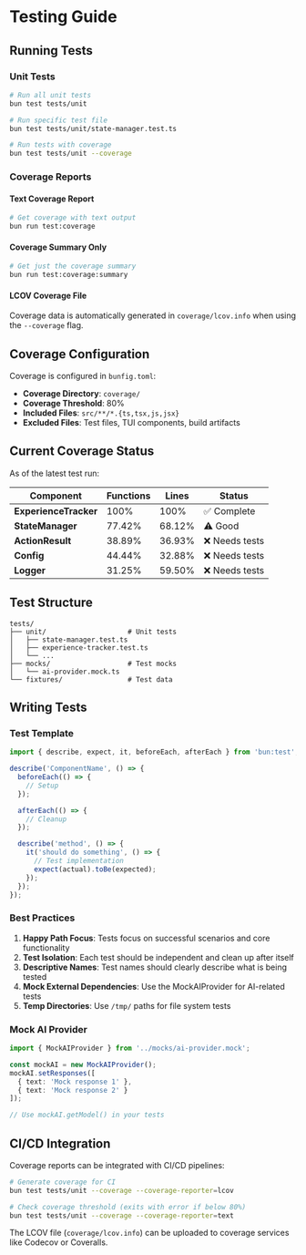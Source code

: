 # Testing Guide

## Running Tests

### Unit Tests
```bash
# Run all unit tests
bun test tests/unit

# Run specific test file
bun test tests/unit/state-manager.test.ts

# Run tests with coverage
bun test tests/unit --coverage
```

### Coverage Reports

#### Text Coverage Report
```bash
# Get coverage with text output
bun run test:coverage
```

#### Coverage Summary Only
```bash
# Get just the coverage summary
bun run test:coverage:summary
```

#### LCOV Coverage File
Coverage data is automatically generated in `coverage/lcov.info` when using the `--coverage` flag.

## Coverage Configuration

Coverage is configured in `bunfig.toml`:

- **Coverage Directory**: `coverage/`
- **Coverage Threshold**: 80%
- **Included Files**: `src/**/*.{ts,tsx,js,jsx}`
- **Excluded Files**: Test files, TUI components, build artifacts

## Current Coverage Status

As of the latest test run:

| Component | Functions | Lines | Status |
|-----------|-----------|-------|---------|
| **ExperienceTracker** | 100% | 100% | ✅ Complete |
| **StateManager** | 77.42% | 68.12% | ⚠️ Good |
| **ActionResult** | 38.89% | 36.93% | ❌ Needs tests |
| **Config** | 44.44% | 32.88% | ❌ Needs tests |
| **Logger** | 31.25% | 59.50% | ❌ Needs tests |

## Test Structure

```
tests/
├── unit/                    # Unit tests
│   ├── state-manager.test.ts
│   ├── experience-tracker.test.ts
│   └── ...
├── mocks/                   # Test mocks
│   └── ai-provider.mock.ts
└── fixtures/                # Test data
```

## Writing Tests

### Test Template
```typescript
import { describe, expect, it, beforeEach, afterEach } from 'bun:test';

describe('ComponentName', () => {
  beforeEach(() => {
    // Setup
  });

  afterEach(() => {
    // Cleanup
  });

  describe('method', () => {
    it('should do something', () => {
      // Test implementation
      expect(actual).toBe(expected);
    });
  });
});
```

### Best Practices

1. **Happy Path Focus**: Tests focus on successful scenarios and core functionality
2. **Test Isolation**: Each test should be independent and clean up after itself
3. **Descriptive Names**: Test names should clearly describe what is being tested
4. **Mock External Dependencies**: Use the MockAIProvider for AI-related tests
5. **Temp Directories**: Use `/tmp/` paths for file system tests

### Mock AI Provider

```typescript
import { MockAIProvider } from '../mocks/ai-provider.mock';

const mockAI = new MockAIProvider();
mockAI.setResponses([
  { text: 'Mock response 1' },
  { text: 'Mock response 2' }
]);

// Use mockAI.getModel() in your tests
```

## CI/CD Integration

Coverage reports can be integrated with CI/CD pipelines:

```bash
# Generate coverage for CI
bun test tests/unit --coverage --coverage-reporter=lcov

# Check coverage threshold (exits with error if below 80%)
bun test tests/unit --coverage --coverage-reporter=text
```

The LCOV file (`coverage/lcov.info`) can be uploaded to coverage services like Codecov or Coveralls.